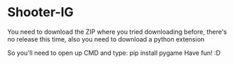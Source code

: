 # Shooter-IG
You need to download the ZIP where you tried downloading before, there's no release this time, also you need to download a python extension

So you'll need to open up CMD and type: pip install pygame
Have fun! :D
